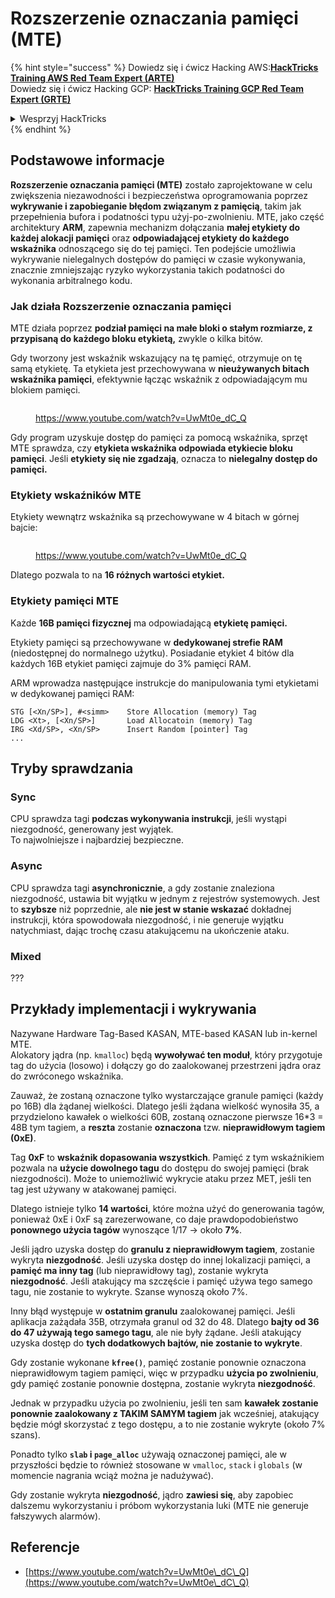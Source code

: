 # Rozszerzenie oznaczania pamięci (MTE)

{% hint style="success" %}
Dowiedz się i ćwicz Hacking AWS:<img src="/.gitbook/assets/arte.png" alt="" data-size="line">[**HackTricks Training AWS Red Team Expert (ARTE)**](https://training.hacktricks.xyz/courses/arte)<img src="/.gitbook/assets/arte.png" alt="" data-size="line">\
Dowiedz się i ćwicz Hacking GCP: <img src="/.gitbook/assets/grte.png" alt="" data-size="line">[**HackTricks Training GCP Red Team Expert (GRTE)**<img src="/.gitbook/assets/grte.png" alt="" data-size="line">](https://training.hacktricks.xyz/courses/grte)

<details>

<summary>Wesprzyj HackTricks</summary>

* Sprawdź [**plany subskrypcyjne**](https://github.com/sponsors/carlospolop)!
* **Dołącz do** 💬 [**Grupy Discord**](https://discord.gg/hRep4RUj7f) lub [**grupy telegramowej**](https://t.me/peass) lub **śledź** nas na **Twitterze** 🐦 [**@hacktricks\_live**](https://twitter.com/hacktricks\_live)**.**
* **Udostępnij sztuczki hakerskie, przesyłając PR-y do** [**HackTricks**](https://github.com/carlospolop/hacktricks) i [**HackTricks Cloud**](https://github.com/carlospolop/hacktricks-cloud) repozytoriów na GitHubie.

</details>
{% endhint %}

## Podstawowe informacje

**Rozszerzenie oznaczania pamięci (MTE)** zostało zaprojektowane w celu zwiększenia niezawodności i bezpieczeństwa oprogramowania poprzez **wykrywanie i zapobieganie błędom związanym z pamięcią**, takim jak przepełnienia bufora i podatności typu użyj-po-zwolnieniu. MTE, jako część architektury **ARM**, zapewnia mechanizm dołączania **małej etykiety do każdej alokacji pamięci** oraz **odpowiadającej etykiety do każdego wskaźnika** odnoszącego się do tej pamięci. Ten podejście umożliwia wykrywanie nielegalnych dostępów do pamięci w czasie wykonywania, znacznie zmniejszając ryzyko wykorzystania takich podatności do wykonania arbitralnego kodu.

### **Jak działa Rozszerzenie oznaczania pamięci**

MTE działa poprzez **podział pamięci na małe bloki o stałym rozmiarze, z przypisaną do każdego bloku etykietą,** zwykle o kilka bitów.&#x20;

Gdy tworzony jest wskaźnik wskazujący na tę pamięć, otrzymuje on tę samą etykietę. Ta etykieta jest przechowywana w **nieużywanych bitach wskaźnika pamięci**, efektywnie łącząc wskaźnik z odpowiadającym mu blokiem pamięci.

<figure><img src="../../.gitbook/assets/image (1202).png" alt=""><figcaption><p><a href="https://www.youtube.com/watch?v=UwMt0e_dC_Q">https://www.youtube.com/watch?v=UwMt0e_dC_Q</a></p></figcaption></figure>

Gdy program uzyskuje dostęp do pamięci za pomocą wskaźnika, sprzęt MTE sprawdza, czy **etykieta wskaźnika odpowiada etykiecie bloku pamięci**. Jeśli **etykiety się nie zgadzają**, oznacza to **nielegalny dostęp do pamięci.**

### Etykiety wskaźników MTE

Etykiety wewnątrz wskaźnika są przechowywane w 4 bitach w górnej bajcie:

<figure><img src="../../.gitbook/assets/image (1203).png" alt=""><figcaption><p><a href="https://www.youtube.com/watch?v=UwMt0e_dC_Q">https://www.youtube.com/watch?v=UwMt0e_dC_Q</a></p></figcaption></figure>

Dlatego pozwala to na **16 różnych wartości etykiet.**

### Etykiety pamięci MTE

Każde **16B pamięci fizycznej** ma odpowiadającą **etykietę pamięci.**

Etykiety pamięci są przechowywane w **dedykowanej strefie RAM** (niedostępnej do normalnego użytku). Posiadanie etykiet 4 bitów dla każdych 16B etykiet pamięci zajmuje do 3% pamięci RAM.

ARM wprowadza następujące instrukcje do manipulowania tymi etykietami w dedykowanej pamięci RAM:
```
STG [<Xn/SP>], #<simm>    Store Allocation (memory) Tag
LDG <Xt>, [<Xn/SP>]       Load Allocatoin (memory) Tag
IRG <Xd/SP>, <Xn/SP>      Insert Random [pointer] Tag
...
```
## Tryby sprawdzania

### Sync

CPU sprawdza tagi **podczas wykonywania instrukcji**, jeśli wystąpi niezgodność, generowany jest wyjątek.\
To najwolniejsze i najbardziej bezpieczne.

### Async

CPU sprawdza tagi **asynchronicznie**, a gdy zostanie znaleziona niezgodność, ustawia bit wyjątku w jednym z rejestrów systemowych. Jest to **szybsze** niż poprzednie, ale **nie jest w stanie wskazać** dokładnej instrukcji, która spowodowała niezgodność, i nie generuje wyjątku natychmiast, dając trochę czasu atakującemu na ukończenie ataku.

### Mixed

???

## Przykłady implementacji i wykrywania

Nazywane Hardware Tag-Based KASAN, MTE-based KASAN lub in-kernel MTE.\
Alokatory jądra (np. `kmalloc`) będą **wywoływać ten moduł**, który przygotuje tag do użycia (losowo) i dołączy go do zaalokowanej przestrzeni jądra oraz do zwróconego wskaźnika.

Zauważ, że zostaną oznaczone tylko wystarczające granule pamięci (każdy po 16B) dla żądanej wielkości. Dlatego jeśli żądana wielkość wynosiła 35, a przydzielono kawałek o wielkości 60B, zostaną oznaczone pierwsze 16\*3 = 48B tym tagiem, a **reszta** zostanie **oznaczona** tzw. **nieprawidłowym tagiem (0xE)**.

Tag **0xF** to **wskaźnik dopasowania wszystkich**. Pamięć z tym wskaźnikiem pozwala na **użycie dowolnego tagu** do dostępu do swojej pamięci (brak niezgodności). Może to uniemożliwić wykrycie ataku przez MET, jeśli ten tag jest używany w atakowanej pamięci.

Dlatego istnieje tylko **14 wartości**, które można użyć do generowania tagów, ponieważ 0xE i 0xF są zarezerwowane, co daje prawdopodobieństwo **ponownego użycia tagów** wynoszące 1/17 -> około **7%**.

Jeśli jądro uzyska dostęp do **granulu z nieprawidłowym tagiem**, zostanie wykryta **niezgodność**. Jeśli uzyska dostęp do innej lokalizacji pamięci, a **pamięć ma inny tag** (lub nieprawidłowy tag), zostanie wykryta **niezgodność**. Jeśli atakujący ma szczęście i pamięć używa tego samego tagu, nie zostanie to wykryte. Szanse wynoszą około 7%.

Inny błąd występuje w **ostatnim granulu** zaalokowanej pamięci. Jeśli aplikacja zażądała 35B, otrzymała granul od 32 do 48. Dlatego **bajty od 36 do 47 używają tego samego tagu**, ale nie były żądane. Jeśli atakujący uzyska dostęp do **tych dodatkowych bajtów, nie zostanie to wykryte**.

Gdy zostanie wykonane **`kfree()`**, pamięć zostanie ponownie oznaczona nieprawidłowym tagiem pamięci, więc w przypadku **użycia po zwolnieniu**, gdy pamięć zostanie ponownie dostępna, zostanie wykryta **niezgodność**.

Jednak w przypadku użycia po zwolnieniu, jeśli ten sam **kawałek zostanie ponownie zaalokowany z TAKIM SAMYM tagiem** jak wcześniej, atakujący będzie mógł skorzystać z tego dostępu, a to nie zostanie wykryte (około 7% szans).

Ponadto tylko **`slab` i `page_alloc`** używają oznaczonej pamięci, ale w przyszłości będzie to również stosowane w `vmalloc`, `stack` i `globals` (w momencie nagrania wciąż można je nadużywać).

Gdy zostanie wykryta **niezgodność**, jądro **zawiesi się**, aby zapobiec dalszemu wykorzystaniu i próbom wykorzystania luki (MTE nie generuje fałszywych alarmów).

## Referencje

* [https://www.youtube.com/watch?v=UwMt0e\_dC\_Q](https://www.youtube.com/watch?v=UwMt0e\_dC\_Q)
